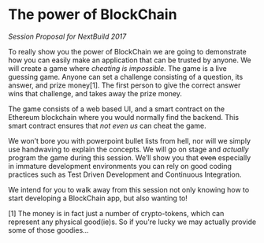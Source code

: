 The power of BlockChain
=======================
*Session Proposal for NextBuild 2017*

To really show you the power of BlockChain we are going to demonstrate how you can easily make an application that can be trusted by anyone. We will create a game where *cheating is impossible*. The game is a live guessing game. Anyone can set a challenge consisting of a question, its answer, and prize money[1]. The first person to give the correct answer wins that challenge, and takes away the prize money.

The game consists of a web based UI, and a smart contract on the Ethereum blockchain where you would normally find the backend. This smart contract ensures that *not even us* can cheat the game.

We won’t bore you with powerpoint bullet lists from hell, nor will we simply use handwaving to explain the concepts. We will go on stage and *actually* program the game during this session. We’ll show you that ~~even~~ especially in immature development environments you can rely on good coding practices such as Test Driven Development and Continuous Integration.

We intend for you to walk away from this session not only knowing how to start developing a BlockChain app, but also wanting to!

[1] The money is in fact just a number of crypto-tokens, which can represent any physical good(ie)s. So if you're lucky we may actually provide some of those goodies...
